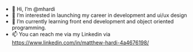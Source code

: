 - 👋 Hi, I’m @mhardi 
- 👀 I’m interested in launching my career in development and ui/ux design
- 🌱 I’m currently learning front end development and object oriented programming.
- 📫 You can reach me via my Linkedin via https://www.linkedin.com/in/matthew-hardi-4a4676198/
<!---
mhardi/mhardi is a ✨ special ✨ repository because its `README.md` (this file) appears on your GitHub profile.
You can click the Preview link to take a look at your changes.
--->
